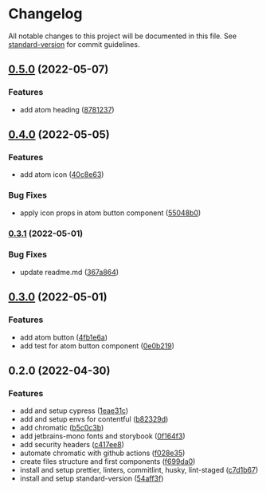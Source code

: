# Changelog

All notable changes to this project will be documented in this file. See [standard-version](https://github.com/conventional-changelog/standard-version) for commit guidelines.

## [0.5.0](https://github.com/jcarlos0511/personal-site/compare/v0.4.0...v0.5.0) (2022-05-07)


### Features

* add atom heading ([8781237](https://github.com/jcarlos0511/personal-site/commit/87812376aa0cb4e59d3151b97a76f9be5f7ca7cc))

## [0.4.0](https://github.com/jcarlos0511/personal-site/compare/v0.3.1...v0.4.0) (2022-05-05)


### Features

* add atom icon ([40c8e63](https://github.com/jcarlos0511/personal-site/commit/40c8e6339d3b980eedcbb98f0e3a041a5be8cfe8))


### Bug Fixes

* apply icon props in atom button component ([55048b0](https://github.com/jcarlos0511/personal-site/commit/55048b077831517ea7a3cb49c4ac9328a771130d))

### [0.3.1](https://github.com/jcarlos0511/personal-site/compare/v0.3.0...v0.3.1) (2022-05-01)


### Bug Fixes

* update readme.md ([367a864](https://github.com/jcarlos0511/personal-site/commit/367a864d0b25bd3a19f3ba1a9a3e8074d802fbe4))

## [0.3.0](https://github.com/jcarlos0511/personal-site/compare/v0.2.0...v0.3.0) (2022-05-01)


### Features

* add atom button ([4fb1e6a](https://github.com/jcarlos0511/personal-site/commit/4fb1e6a262dc04c2e929e0d9a20ab694449bff3c))
* add test for atom button component ([0e0b219](https://github.com/jcarlos0511/personal-site/commit/0e0b219a7c3194b71ca06fc09587999339ff3982))

## 0.2.0 (2022-04-30)


### Features

* add and setup cypress ([1eae31c](https://github.com/jcarlos0511/personal-site/commit/1eae31cb474ff164819f78fcf5fc898eb806bbf2))
* add and setup envs for contentful ([b82329d](https://github.com/jcarlos0511/personal-site/commit/b82329db3dcf1fcd8bf6a9a3630437dd8b288a00))
* add chromatic ([b5c0c3b](https://github.com/jcarlos0511/personal-site/commit/b5c0c3b1301c2f7dd00fd8798a49ffa31216f75b))
* add jetbrains-mono fonts and storybook ([0f164f3](https://github.com/jcarlos0511/personal-site/commit/0f164f361ac8c53c8658e52fae4ccd1d53627618))
* add security headers ([c417ee8](https://github.com/jcarlos0511/personal-site/commit/c417ee850b1221f5e47a7189dbea6bc712fb1993))
* automate chromatic with github actions ([f028e35](https://github.com/jcarlos0511/personal-site/commit/f028e3543871d98dd8ac2fcd3e38e7dee853a467))
* create files structure and first components ([f699da0](https://github.com/jcarlos0511/personal-site/commit/f699da03998d1ab0cd37efd5ec7f359688e1091c))
* install and setup prettier, linters, commitlint, husky, lint-staged ([c7d1b67](https://github.com/jcarlos0511/personal-site/commit/c7d1b67c5804fde8356c786081637a296180ad30))
* install and setup standard-version ([54aff3f](https://github.com/jcarlos0511/personal-site/commit/54aff3f43d4e6a32919bd99319fd14526693b2f5))

